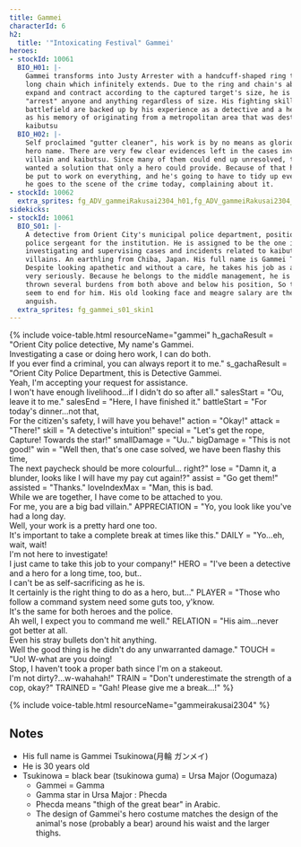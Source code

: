 ```yaml
---
title: Gammei
characterId: 6
h2:
  title: '"Intoxicating Festival" Gammei'
heroes:
- stockId: 10061
  BIO_H01: |-
    Gammei transforms into Justy Arrester with a handcuff-shaped ring that has a
    long chain which infinitely extends. Due to the ring and chain's ability to
    expand and contract according to the captured target's size, he is able to
    "arrest" anyone and anything regardless of size. His fighting skills on the
    battlefield are backed up by his experience as a detective and a hero, as well
    as his memory of originating from a metropolitan area that was destroyed by
    kaibutsu
  BIO_H02: |-
    Self proclaimed "gutter cleaner", his work is by no means as glorious as his
    hero name. There are very few clear evidences left in the cases involving
    villain and kaibutsu. Since many of them could end up unresolved, the police
    wanted a solution that only a hero could provide. Because of that he's going to
    be put to work on everything, and he's going to have to tidy up everything. So
    he goes to the scene of the crime today, complaining about it.
- stockId: 10062
  extra_sprites: fg_ADV_gammeiRakusai2304_h01,fg_ADV_gammeiRakusai2304_h01_skin1,fg_ADV_gammeiRakusai2304_h02,fg_ADV_gammeiRakusai2304_h02_skin1
sidekicks:
- stockId: 10061
  BIO_S01: |-
    A detective from Orient City's municipal police department, positioned as a
    police sergeant for the institution. He is assigned to be the one in charge of
    investigating and supervising cases and incidents related to kaibutsu and
    villains. An earthling from Chiba, Japan. His full name is Gammei Tsukinowa.
    Despite looking apathetic and without a care, he takes his job as a policeman
    very seriously. Because he belongs to the middle management, he is oftentimes
    thrown several burdens from both above and below his position, So troubles never
    seem to end for him. His old looking face and meagre salary are the roots of his
    anguish.
  extra_sprites: fg_gammei_s01_skin1
---
```


{% include voice-table.html resourceName="gammei"
h_gachaResult = "Orient City police detective, My name's Gammei.<br>Investigating a case or doing hero work, I can do both.<br>If you ever find a criminal, you can always report it to me."
s_gachaResult = "Orient City Police Department, this is Detective Gammei.<br>Yeah, I'm accepting your request for assistance.<br>I won't have enough livelihood...if I didn't do so after all."
salesStart = "Ou, leave it to me."
salesEnd = "Here, I have finished it."
battleStart = "For today's dinner…not that,<br>For the citizen's safety, I will have you behave!"
action = "Okay!"
attack = "There!"
skill = "A detective's intuition!"
special = "Let's get the rope, Capture! Towards the star!"
smallDamage = "Uu.."
bigDamage = "This is not good!"
win = "Well then, that's one case solved, we have been flashy this time,<br>The next paycheck should be more colourful... right?"
lose = "Damn it, a blunder, looks like I will have my pay cut again!?"
assist = "Go get them!"
assisted = "Thanks."
loveIndexMax = "Man, this is bad.<br>While we are together, I have come to be attached to you.<br>For me, you are a big bad villain."
APPRECIATION = "Yo, you look like you've had a long day.<br>Well, your work is a pretty hard one too.<br>It's important to take a complete break at times like this."
DAILY = "Yo…eh, wait, wait!<br>I'm not here to investigate!<br>I just came to take this job to your company!"
HERO = "I've been a detective and a hero for a long time, too, but..<br>I can't be as self-sacrificing as he is.<br>It certainly is the right thing to do as a hero, but…"
PLAYER = "Those who follow a command system need some guts too, y'know.<br>It's the same for both heroes and the police.<br>Ah well, I expect you to command me well."
RELATION = "His aim…never got better at all.<br>Even his stray bullets don't hit anything.<br>Well the good thing is he didn't do any unwarranted damage."
TOUCH = "Uo! W-what are you doing!<br>Stop, I haven't took a proper bath since I'm on a stakeout.<br>I'm not dirty?…w-wahahah!"
TRAIN = "Don't underestimate the strength of a cop, okay?"
TRAINED = "Gah! Please give me a break...!"
%}

{% include voice-table.html resourceName="gammeirakusai2304"
%}

## Notes

- His full name is Gammei Tsukinowa(月輪 ガンメイ)
- He is 30 years old
- Tsukinowa = black bear (tsukinowa guma) = Ursa Major (Oogumaza)
  - Gammei = Gamma
  - Gamma star in Ursa Major : Phecda
  - Phecda means "thigh of the great bear" in Arabic.
  - The design of Gammei's hero costume matches the design of the animal's nose (probably a bear) around his waist and the larger thighs.
